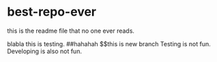 # best-repo-ever

this is the readme file that no one ever reads.


blabla this is testing.
##hahahah
$$this is new branch
Testing is not fun.
Developing is also not fun.